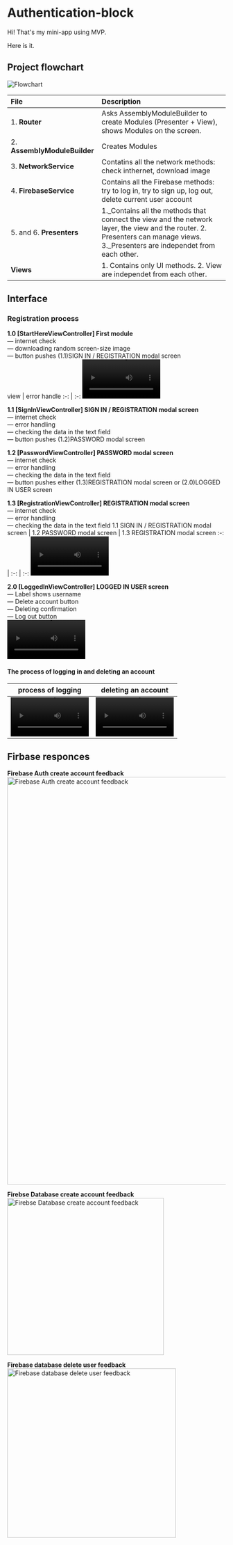 # Authentication-block

Hi! That's my mini-app using MVP.

Here is it.

## Project flowchart

![Flowchart](https://user-images.githubusercontent.com/106081917/196029086-e3e1a7b9-486e-4cd0-bf7e-42c3da611a2a.jpg)


| File | Description |
|:----|:----|
| 1. **Router** | Asks AssemblyModuleBuilder to create Modules (Presenter + View), shows Modules on the screen.  |
| 2. **AssemblyModuleBuilder** | Creates Modules |
| 3. **NetworkService** | Contatins all the network methods: check inthernet, download image |
| 4. **FirebaseService** | Contains all the Firebase methods: try to log in, try to sign up, log out, delete current user account |
| 5. and 6. **Presenters** | 1._Contains all the methods that connect the view and the network layer, the view and the router.  2. Presenters can manage views.  3._Presenters are independet from each other. |
| **Views** | 1. Contains only UI methods. 2. View are independet from each other. |


## Interface  
### Registration process  

**1.0 [StartHereViewController] First module**  
— internet check  
— downloading random screen-size image  
— button pushes (1.1)SIGN IN / REGISTRATION modal screen  
view | error handle
:-: | :-:
<video src='https://user-images.githubusercontent.com/106081917/196025793-fb98b076-8cc6-4466-aa84-98b9b5711ad9.mp4' width=180/> | <video src='https://user-images.githubusercontent.com/106081917/196025810-06bc90ed-de19-4fcb-9ba0-406391c11d42.mp4' width=180/>


**1.1 [SignInViewController] SIGN IN / REGISTRATION modal screen**  
— internet check  
— error handling  
— checking the data in the text field  
— button pushes (1.2)PASSWORD modal screen 

**1.2 [PasswordViewController] PASSWORD modal screen**  
— internet check  
— error handling  
— checking the data in the text field  
— button pushes either (1.3)REGISTRATION modal screen or (2.0)LOGGED IN USER screen  

**1.3 [RegistrationViewController] REGISTRATION modal screen**  
— internet check  
— error handling  
— checking the data in the text field 
1.1 SIGN IN / REGISTRATION modal screen | 1.2 PASSWORD modal screen | 1.3 REGISTRATION modal screen
:-: | :-: | :-:
<video src='https://user-images.githubusercontent.com/106081917/196026765-9a7a70fc-e38a-461e-9588-2c7ffa4eed82.mp4' width=180/> | <video src='https://user-images.githubusercontent.com/106081917/196026831-ee934f77-d0bb-41b2-8641-6a689755c50f.mp4' width=180/>  | <video src='https://user-images.githubusercontent.com/106081917/196026923-188c1d7f-6252-441b-9f4e-bc50ca872198.mp4' width=180/>

**2.0 [LoggedInViewController] LOGGED IN USER screen**  
— Label shows username  
— Delete account button  
— Deleting confirmation  
— Log out button  
<video src='https://user-images.githubusercontent.com/106081917/196027024-a2cc6a3c-49cd-4cf9-8f6a-ea6652965f44.mp4' width=180/>

#### The process of logging in and deleting an account

process of logging | deleting an account
:-: | :-:
<video src='https://user-images.githubusercontent.com/106081917/196027412-c8458534-4ea3-47d5-8a46-84b593603d3a.mp4' width=180/> | <video src='https://user-images.githubusercontent.com/106081917/196027423-f0cbec7f-e0b2-40bb-bd08-4b14e8b2a419.mp4' width=180/>



## Firbase responces

**Firebase Auth create account feedback**  
<img width="937" alt="Firebase Auth create account feedback" src="https://user-images.githubusercontent.com/106081917/196028983-b5e221aa-141b-4be2-9042-41694cd7cdbb.png">

**Firebse Database create account feedback**  
<img width="361" alt="Firebse Database create account feedback" src="https://user-images.githubusercontent.com/106081917/196028990-d4b12dfc-66c1-4265-9992-0ab5e3fdc161.png">

**Firebase database delete user feedback**  
<img width="389" alt="Firebase database delete user feedback" src="https://user-images.githubusercontent.com/106081917/196029011-8d70d47b-3526-4331-9ca7-5e18dfdeccae.png">




















